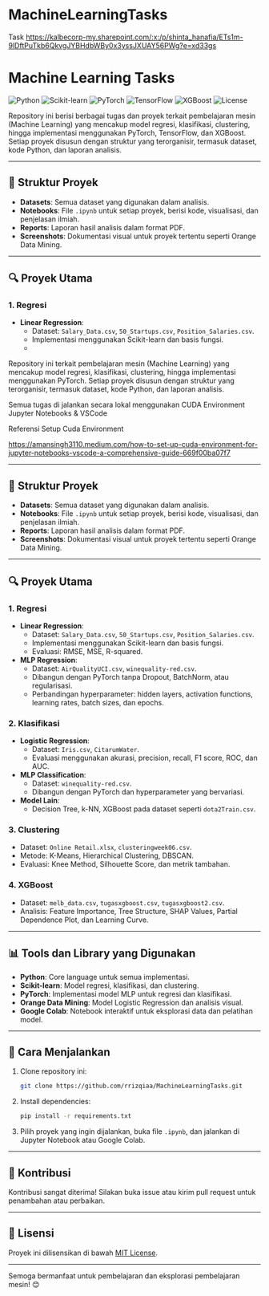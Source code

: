 # MachineLearningTasks

Task 
https://kalbecorp-my.sharepoint.com/:x:/p/shinta_hanafia/ETs1m-9lDftPuTkb6QkvgJYBHdbWBy0x3yssJXUAY56PWg?e=xd33gs


# Machine Learning Tasks

![Python](https://img.shields.io/badge/Python-3.10.6-blue)
![Scikit-learn](https://img.shields.io/badge/Scikit--learn-1.5.2-orange)
![PyTorch](https://img.shields.io/badge/PyTorch-2.5.1-red)
![TensorFlow](https://img.shields.io/badge/TensorFlow-2.12.0-lightblue)
![XGBoost](https://img.shields.io/badge/XGBoost-2.1.3-green)
![License](https://img.shields.io/github/license/rrizqiaa/MachineLearningTasks)

Repository ini berisi berbagai tugas dan proyek terkait pembelajaran mesin (Machine Learning) yang mencakup model regresi, klasifikasi, clustering, hingga implementasi menggunakan PyTorch, TensorFlow, dan XGBoost. Setiap proyek disusun dengan struktur yang terorganisir, termasuk dataset, kode Python, dan laporan analisis.

---

## 📁 Struktur Proyek
- **Datasets**: Semua dataset yang digunakan dalam analisis.
- **Notebooks**: File `.ipynb` untuk setiap proyek, berisi kode, visualisasi, dan penjelasan ilmiah.
- **Reports**: Laporan hasil analisis dalam format PDF.
- **Screenshots**: Dokumentasi visual untuk proyek tertentu seperti Orange Data Mining.

---

## 🔍 Proyek Utama
### 1. **Regresi**
   - **Linear Regression**:
     - Dataset: `Salary_Data.csv`, `50_Startups.csv`, `Position_Salaries.csv`.
     - Implementasi menggunakan Scikit-learn dan basis fungsi.
     -

Repository ini terkait pembelajaran mesin (Machine Learning) yang mencakup model regresi, klasifikasi, clustering, hingga implementasi menggunakan PyTorch. Setiap proyek disusun dengan struktur yang terorganisir, termasuk dataset, kode Python, dan laporan analisis.

Semua tugas di jalankan secara lokal menggunakan CUDA Environment Jupyter Notebooks & VSCode

Referensi Setup Cuda Environment

https://amansingh3110.medium.com/how-to-set-up-cuda-environment-for-jupyter-notebooks-vscode-a-comprehensive-guide-669f00ba07f7

---

## 📁 Struktur Proyek
- **Datasets**: Semua dataset yang digunakan dalam analisis.
- **Notebooks**: File `.ipynb` untuk setiap proyek, berisi kode, visualisasi, dan penjelasan ilmiah.
- **Reports**: Laporan hasil analisis dalam format PDF.
- **Screenshots**: Dokumentasi visual untuk proyek tertentu seperti Orange Data Mining.

---

## 🔍 Proyek Utama
### 1. **Regresi**
   - **Linear Regression**:
     - Dataset: `Salary_Data.csv`, `50_Startups.csv`, `Position_Salaries.csv`.
     - Implementasi menggunakan Scikit-learn dan basis fungsi.
     - Evaluasi: RMSE, MSE, R-squared.
   - **MLP Regression**:
     - Dataset: `AirQualityUCI.csv`, `winequality-red.csv`.
     - Dibangun dengan PyTorch tanpa Dropout, BatchNorm, atau regularisasi.
     - Perbandingan hyperparameter: hidden layers, activation functions, learning rates, batch sizes, dan epochs.

### 2. **Klasifikasi**
   - **Logistic Regression**:
     - Dataset: `Iris.csv`, `CitarumWater`.
     - Evaluasi menggunakan akurasi, precision, recall, F1 score, ROC, dan AUC.
   - **MLP Classification**:
     - Dataset: `winequality-red.csv`.
     - Dibangun dengan PyTorch dan hyperparameter yang bervariasi.
   - **Model Lain**:
     - Decision Tree, k-NN, XGBoost pada dataset seperti `dota2Train.csv`.

### 3. **Clustering**
   - Dataset: `Online Retail.xlsx`, `clusteringweek06.csv`.
   - Metode: K-Means, Hierarchical Clustering, DBSCAN.
   - Evaluasi: Knee Method, Silhouette Score, dan metrik tambahan.

### 4. **XGBoost**
   - Dataset: `melb_data.csv`, `tugasxgboost.csv`, `tugasxgboost2.csv`.
   - Analisis: Feature Importance, Tree Structure, SHAP Values, Partial Dependence Plot, dan Learning Curve.

---

## 📊 Tools dan Library yang Digunakan
- **Python**: Core language untuk semua implementasi.
- **Scikit-learn**: Model regresi, klasifikasi, dan clustering.
- **PyTorch**: Implementasi model MLP untuk regresi dan klasifikasi.
- **Orange Data Mining**: Model Logistic Regression dan analisis visual.
- **Google Colab**: Notebook interaktif untuk eksplorasi data dan pelatihan model.

---

## 🚀 Cara Menjalankan
1. Clone repository ini:
   ```bash
   git clone https://github.com/rrizqiaa/MachineLearningTasks.git
   ```
2. Install dependencies:
   ```bash
   pip install -r requirements.txt
   ```
3. Pilih proyek yang ingin dijalankan, buka file `.ipynb`, dan jalankan di Jupyter Notebook atau Google Colab.

---

## 📝 Kontribusi
Kontribusi sangat diterima! Silakan buka issue atau kirim pull request untuk penambahan atau perbaikan.

---

## 📄 Lisensi
Proyek ini dilisensikan di bawah [MIT License](LICENSE).

---

Semoga bermanfaat untuk pembelajaran dan eksplorasi pembelajaran mesin! 😊



